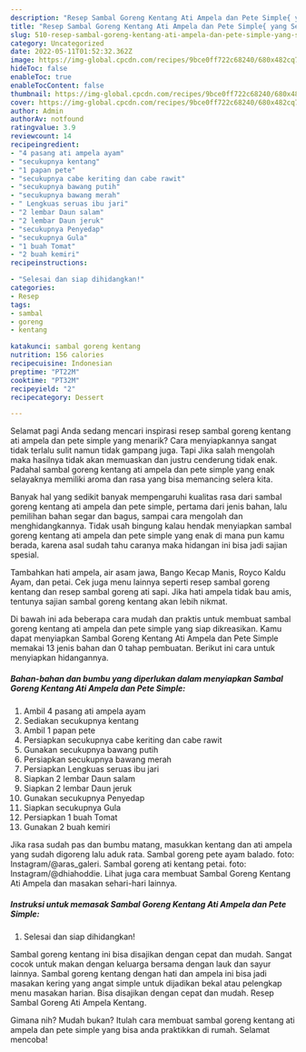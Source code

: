 ```yaml
---
description: "Resep Sambal Goreng Kentang Ati Ampela dan Pete Simple{ yang Sempurna,  Menu Buat lebaran"
title: "Resep Sambal Goreng Kentang Ati Ampela dan Pete Simple{ yang Sempurna,  Menu Buat lebaran"
slug: 510-resep-sambal-goreng-kentang-ati-ampela-dan-pete-simple-yang-sempurna-menu-buat-lebaran
category: Uncategorized
date: 2022-05-11T01:52:32.362Z
image: https://img-global.cpcdn.com/recipes/9bce0ff722c68240/680x482cq70/sambal-goreng-kentang-ati-ampela-dan-pete-simple-foto-resep-utama.jpg
hideToc: false
enableToc: true
enableTocContent: false
thumbnail: https://img-global.cpcdn.com/recipes/9bce0ff722c68240/680x482cq70/sambal-goreng-kentang-ati-ampela-dan-pete-simple-foto-resep-utama.jpg
cover: https://img-global.cpcdn.com/recipes/9bce0ff722c68240/680x482cq70/sambal-goreng-kentang-ati-ampela-dan-pete-simple-foto-resep-utama.jpg
author: Admin
authorAv: notfound
ratingvalue: 3.9
reviewcount: 14
recipeingredient:
- "4 pasang ati ampela ayam"
- "secukupnya kentang"
- "1 papan pete"
- "secukupnya cabe keriting dan cabe rawit"
- "secukupnya bawang putih"
- "secukupnya bawang merah"
- " Lengkuas seruas ibu jari"
- "2 lembar Daun salam"
- "2 lembar Daun jeruk"
- "secukupnya Penyedap"
- "secukupnya Gula"
- "1 buah Tomat"
- "2 buah kemiri"
recipeinstructions:

- "Selesai dan siap dihidangkan!"
categories:
- Resep
tags:
- sambal
- goreng
- kentang

katakunci: sambal goreng kentang 
nutrition: 156 calories
recipecuisine: Indonesian
preptime: "PT22M"
cooktime: "PT32M"
recipeyield: "2"
recipecategory: Dessert

---
```



Selamat pagi Anda sedang mencari inspirasi resep sambal goreng kentang ati ampela dan pete simple yang menarik? Cara menyiapkannya sangat tidak terlalu sulit namun tidak gampang juga. Tapi Jika salah mengolah maka hasilnya tidak akan memuaskan dan justru cenderung tidak enak. Padahal sambal goreng kentang ati ampela dan pete simple yang enak selayaknya memiliki aroma dan rasa yang bisa memancing selera kita.


Banyak hal yang sedikit banyak mempengaruhi kualitas rasa dari sambal goreng kentang ati ampela dan pete simple, pertama dari jenis bahan, lalu pemilihan bahan segar dan bagus, sampai cara mengolah dan menghidangkannya. Tidak usah bingung kalau hendak menyiapkan sambal goreng kentang ati ampela dan pete simple yang enak di mana pun kamu berada, karena asal sudah tahu caranya maka hidangan ini bisa jadi sajian spesial.

Tambahkan hati ampela, air asam jawa, Bango Kecap Manis, Royco Kaldu Ayam, dan petai. Cek juga menu lainnya seperti resep sambal goreng kentang dan resep sambal goreng ati sapi. Jika hati ampela tidak bau amis, tentunya sajian sambal goreng kentang akan lebih nikmat.


Di bawah ini ada beberapa cara mudah dan praktis untuk membuat sambal goreng kentang ati ampela dan pete simple yang siap dikreasikan. Kamu dapat menyiapkan Sambal Goreng Kentang Ati Ampela dan Pete Simple memakai 13 jenis bahan dan 0 tahap pembuatan. Berikut ini cara untuk menyiapkan hidangannya.

<!--inarticleads1-->

##### Bahan-bahan dan bumbu yang diperlukan dalam menyiapkan Sambal Goreng Kentang Ati Ampela dan Pete Simple:

1. Ambil 4 pasang ati ampela ayam
1. Sediakan secukupnya kentang
1. Ambil 1 papan pete
1. Persiapkan secukupnya cabe keriting dan cabe rawit
1. Gunakan secukupnya bawang putih
1. Persiapkan secukupnya bawang merah
1. Persiapkan  Lengkuas seruas ibu jari
1. Siapkan 2 lembar Daun salam
1. Siapkan 2 lembar Daun jeruk
1. Gunakan secukupnya Penyedap
1. Siapkan secukupnya Gula
1. Persiapkan 1 buah Tomat
1. Gunakan 2 buah kemiri


Jika rasa sudah pas dan bumbu matang, masukkan kentang dan ati ampela yang sudah digoreng lalu aduk rata. Sambal goreng pete ayam balado. foto: Instagram/@aras_galeri. Sambal goreng ati kentang petai. foto: Instagram/@dhiahoddie. Lihat juga cara membuat Sambal Goreng Kentang Ati Ampela dan masakan sehari-hari lainnya. 

<!--inarticleads2-->

##### Instruksi untuk memasak Sambal Goreng Kentang Ati Ampela dan Pete Simple:


1. Selesai dan siap dihidangkan!

Sambal goreng kentang ini bisa disajikan dengan cepat dan mudah. Sangat cocok untuk makan dengan keluarga bersama dengan lauk dan sayur lainnya. Sambal goreng kentang dengan hati dan ampela ini bisa jadi masakan kering yang angat simple untuk dijadikan bekal atau pelengkap menu masakan harian. Bisa disajikan dengan cepat dan mudah. Resep Sambal Goreng Ati Ampela Kentang. 

Gimana nih? Mudah bukan? Itulah cara membuat sambal goreng kentang ati ampela dan pete simple yang bisa anda praktikkan di rumah. Selamat mencoba!
